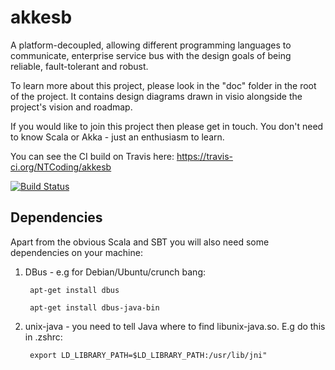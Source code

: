 akkesb
======

A platform-decoupled, allowing different programming languages to communicate, enterprise service bus with the design goals of being reliable, fault-tolerant and robust.

To learn more about this project, please look in the "doc" folder in the root of the project. It contains design diagrams drawn in visio alongside the project's vision and roadmap.

If you would like to join this project then please get in touch. You don't need to know Scala or Akka - just an enthusiasm to learn.

You can see the CI build on Travis here: https://travis-ci.org/NTCoding/akkesb

[![Build Status](https://travis-ci.org/NTCoding/akkesb.png?branch=master)](https://travis-ci.org/NTCoding/akkesb)


Dependencies
------------
Apart from the obvious Scala and SBT you will also need some dependencies on your machine:

1. DBus - e.g for Debian/Ubuntu/crunch bang: 

        apt-get install dbus

        apt-get install dbus-java-bin

2. unix-java - you need to tell Java where to find libunix-java.so. E.g do this in .zshrc: 

        export LD_LIBRARY_PATH=$LD_LIBRARY_PATH:/usr/lib/jni"

